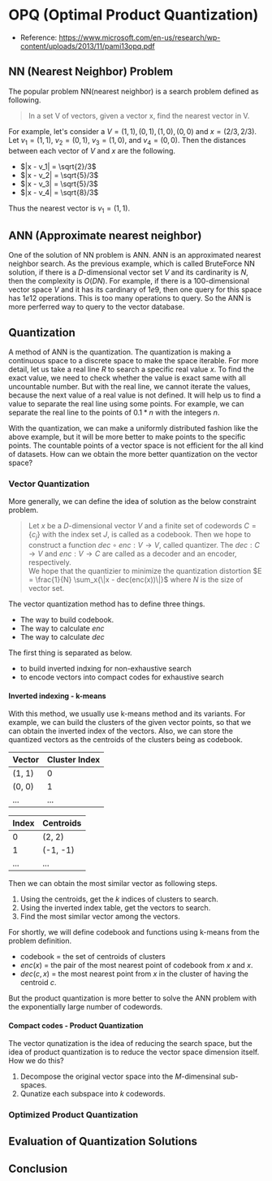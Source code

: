 # OPQ (Optimal Product Quantization)

- Reference: https://www.microsoft.com/en-us/research/wp-content/uploads/2013/11/pami13opq.pdf

## NN (Nearest Neighbor) Problem

The popular problem NN(nearest neighbor) is a search problem defined as following.

> In a set V of vectors, given a vector x, find the nearest vector in V.

For example, let's consider a $V = {(1, 1), (0, 1), (1, 0), (0, 0)}$ and $x = (2/3, 2/3)$. Let $v_1 = (1, 1)$, $v_2 = (0,1)$, $v_3 = (1, 0)$, and $v_4 = (0, 0)$. Then the distances between each vector of $V$ and $x$ are the following.

- $|x - v_1| = \sqrt{2}/3$
- $|x - v_2| = \sqrt{5}/3$
- $|x - v_3| = \sqrt{5}/3$
- $|x - v_4| = \sqrt{8}/3$

Thus the nearest vector is $v_1 = (1, 1)$.

## ANN (Approximate nearest neighbor)

One of the solution of NN problem is ANN. ANN is an approximated nearest neighbor search. As the previous example, which is called BruteForce NN solution, if there is a $D$-dimensional vector set $V$ and its cardinarity is $N$, then the complexity is $O(DN)$. For example, if there is a $100$-dimensional vector space $V$ and it has its cardinary of $1e9$, then one query for this space has $1e12$ operations. This is too many operations to query. So the ANN is more perferred way to query to the vector database.

## Quantization

A method of ANN is the quantization. The quantization is making a continuous space to a discrete space to make the space iterable. For more detail, let us take a real line $R$ to search a specific real value $x$. To find the exact value, we need to check whether the value is exact same with all uncountable number. But with the real line, we cannot iterate the values, because the next value of a real value is not defined. It will help us to find a value to separate the real line using some points. For example, we can separate the real line to the points of $0.1 * n$ with the integers $n$.

With the quantization, we can make a uniformly distributed fashion like the above example, but it will be more better to make points to the specific points. The countable points of a vector space is not efficient for the all kind of datasets. How can we obtain the more better quantization on the vector space?

### Vector Quantization

More generally, we can define the idea of solution as the below constraint problem.

> Let $x$ be a $D$-dimensional vector $V$ and a finite set of codewords $C= \{c_j\}$ with the index set $J$, is called as a codebook. Then we hope to construct a function $dec \circ enc: V \to V$, called quantizer. The $dec: C \to V$ and $enc: V \to C$ are called as a decoder and an encoder, respectively.  
> We hope that the quantizier to minimize the quantization distortion $E = \frac{1}{N} \sum_x{\|x - dec(enc(x))\|}$ where $N$ is the size of vector set.

The vector quantization method has to define three things.

- The way to build codebook.
- The way to calculate $enc$
- The way to calculate $dec$

The first thing is separated as below.

- to build inverted indxing for non-exhaustive search
- to encode vectors into compact codes for exhaustive search

#### Inverted indexing - k-means

With this method, we usually use k-means method and its variants. For example, we can build the clusters of the given vector points, so that we can obtain the inverted index of the vectors. Also, we can store the quantized vectors as the centroids of the clusters being as codebook.

| Vector | Cluster Index |
|-|-|
| (1, 1) | 0 |
| (0, 0) | 1 |
| ... | ... |

| Index | Centroids |
|-|-|
| 0 | (2, 2) |
| 1 | (-1, -1) |
| ... | ... |

Then we can obtain the most similar vector as following steps.

1. Using the centroids, get the $k$ indices of clusters to search.
2. Using the inverted index table, get the vectors to search.
3. Find the most similar vector among the vectors.

For shortly, we will define codebook and functions using k-means from the problem definition.

- codebook = the set of centroids of clusters
- $enc(x)$ = the pair of the most nearest point of codebook from $x$ and $x$.
- $dec(c, x)$ = the most nearest point from $x$ in the cluster of having the centroid $c$. 

But the product quantization is more better to solve the ANN problem with the exponentially large number of codewords.

#### Compact codes - Product Quantization

The vector qunatization is the idea of reducing the search space, but the idea of product quantization is to reduce the vector space dimension itself. How we do this?

1. Decompose the original vector space into the $M$-dimensinal sub-spaces.
2. Qunatize each subspace into $k$ codewords.

### Optimized Product Quantization

## Evaluation of Quantization Solutions

## Conclusion
